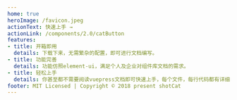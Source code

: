 ```yaml
---
home: true
heroImage: /favicon.jpeg
actionText: 快速上手 →
actionLink: /components/2.0/catButton
features:
- title: 开箱即用
  details: 下载下来，无需繁杂的配置，即可进行文档编写。
- title: 功能完善
  details: 功能仿照element-ui，满足个人及企业对组件库文档的需求。
- title: 轻松上手
  details: 你甚至都不需要阅读vuepress文档即可快速上手，每个文件，每行代码都有详细的注释说明。
footer: MIT Licensed | Copyright © 2018 present shotCat
---
```

